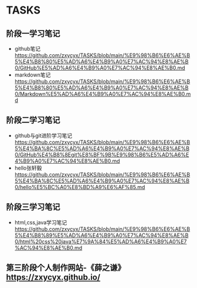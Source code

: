 # TASKS
## 阶段一学习笔记
* github笔记<https://github.com/zxycyx/TASKS/blob/main/%E9%98%B6%E6%AE%B5%E4%B8%80%E5%AD%A6%E4%B9%A0%E7%AC%94%E8%AE%B0/GitHub%E5%AD%A6%E4%B9%A0%E7%AC%94%E8%AE%B0.md>
* markdown笔记<https://github.com/zxycyx/TASKS/blob/main/%E9%98%B6%E6%AE%B5%E4%B8%80%E5%AD%A6%E4%B9%A0%E7%AC%94%E8%AE%B0/Markdown%E5%AD%A6%E4%B9%A0%E7%AC%94%E8%AE%B0.md>
## 阶段二学习笔记
* github与git进阶学习笔记<https://github.com/zxycyx/TASKS/blob/main/%E9%98%B6%E6%AE%B5%E4%BA%8C%E5%AD%A6%E4%B9%A0%E7%AC%94%E8%AE%B0/GitHub%E4%B8%8Egit%E8%BF%9B%E9%98%B6%E5%AD%A6%E4%B9%A0%E7%AC%94%E8%AE%B0.md>
* hello张轩毅<https://github.com/zxycyx/TASKS/blob/main/%E9%98%B6%E6%AE%B5%E4%BA%8C%E5%AD%A6%E4%B9%A0%E7%AC%94%E8%AE%B0/hello%E5%BC%A0%E8%BD%A9%E6%AF%85.md>
## 阶段三学习笔记
* html,css,java学习笔记<https://github.com/zxycyx/TASKS/blob/main/%E9%98%B6%E6%AE%B5%E4%B8%89%E5%AD%A6%E4%B9%A0%E7%AC%94%E8%AE%B0/html%20css%20java%E7%9A%84%E5%AD%A6%E4%B9%A0%E7%AC%94%E8%AE%B0.md>
## 第三阶段个人制作网站-《薛之谦》<https://zxycyx.github.io/>
